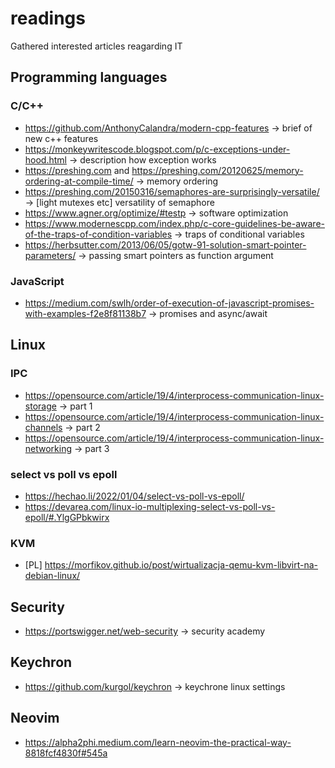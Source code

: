 # readings
Gathered interested articles reagarding IT

## Programming languages
### C/C++
* https://github.com/AnthonyCalandra/modern-cpp-features -> brief of new c++ features
* https://monkeywritescode.blogspot.com/p/c-exceptions-under-hood.html -> description how exception works
* https://preshing.com and https://preshing.com/20120625/memory-ordering-at-compile-time/ -> memory ordering
* https://preshing.com/20150316/semaphores-are-surprisingly-versatile/ -> [light mutexes etc] versatility of semaphore
* https://www.agner.org/optimize/#testp -> software optimization
* https://www.modernescpp.com/index.php/c-core-guidelines-be-aware-of-the-traps-of-condition-variables -> traps of conditional variables
* https://herbsutter.com/2013/06/05/gotw-91-solution-smart-pointer-parameters/ -> passing smart pointers as function argument

### JavaScript
* https://medium.com/swlh/order-of-execution-of-javascript-promises-with-examples-f2e8f81138b7 -> promises and async/await

## Linux
### IPC
* https://opensource.com/article/19/4/interprocess-communication-linux-storage -> part 1
* https://opensource.com/article/19/4/interprocess-communication-linux-channels -> part 2
* https://opensource.com/article/19/4/interprocess-communication-linux-networking -> part 3

### select vs poll vs epoll
* https://hechao.li/2022/01/04/select-vs-poll-vs-epoll/
* https://devarea.com/linux-io-multiplexing-select-vs-poll-vs-epoll/#.YlgGPbkwirx

### KVM
* [PL] https://morfikov.github.io/post/wirtualizacja-qemu-kvm-libvirt-na-debian-linux/

## Security
* https://portswigger.net/web-security -> security academy

## Keychron
* https://github.com/kurgol/keychron -> keychrone linux settings

## Neovim
* https://alpha2phi.medium.com/learn-neovim-the-practical-way-8818fcf4830f#545a
